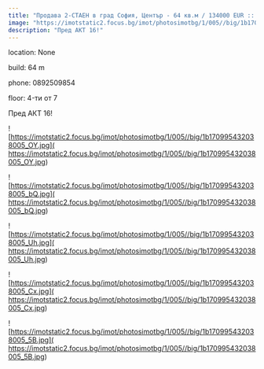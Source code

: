 ```yaml
---
title: "Продава 2-СТАЕН в град София, Център - 64 кв.м / 134000 EUR :: imot.bg Обява"
image: "https://imotstatic2.focus.bg/imot/photosimotbg/1/005//big/1b170995432038005_Od.jpg"
description: "Пред АКТ 16!"
---
```


location: None

build: 64 m

phone: 0892509854

floor: 4-ти от 7

Пред АКТ 16!


![https://imotstatic2.focus.bg/imot/photosimotbg/1/005//big/1b170995432038005_OY.jpg]( https://imotstatic2.focus.bg/imot/photosimotbg/1/005//big/1b170995432038005_OY.jpg)


![https://imotstatic2.focus.bg/imot/photosimotbg/1/005//big/1b170995432038005_bQ.jpg]( https://imotstatic2.focus.bg/imot/photosimotbg/1/005//big/1b170995432038005_bQ.jpg)


![https://imotstatic2.focus.bg/imot/photosimotbg/1/005//big/1b170995432038005_Uh.jpg]( https://imotstatic2.focus.bg/imot/photosimotbg/1/005//big/1b170995432038005_Uh.jpg)


![https://imotstatic2.focus.bg/imot/photosimotbg/1/005//big/1b170995432038005_Cx.jpg]( https://imotstatic2.focus.bg/imot/photosimotbg/1/005//big/1b170995432038005_Cx.jpg)


![https://imotstatic2.focus.bg/imot/photosimotbg/1/005//big/1b170995432038005_5B.jpg]( https://imotstatic2.focus.bg/imot/photosimotbg/1/005//big/1b170995432038005_5B.jpg)



